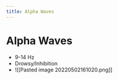```yaml
---
title: Alpha Waves
---
```


# Alpha Waves
- 9-14 Hz
- Drowsy/Inhibition
- ![[Pasted image 20220502161020.png]]


